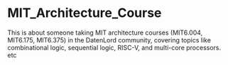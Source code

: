 # MIT_Architecture_Course
This is about someone taking MIT architecture courses (MIT6.004, MIT6.175, MIT6.375) in the DatenLord community, covering topics like combinational logic, sequential logic, RISC-V, and multi-core processors. etc
